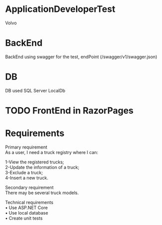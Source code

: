 # ApplicationDeveloperTest
Volvo

# BackEnd
BackEnd using swagger for the test, endPoint (/swagger/v1/swagger.json)</br> 

# DB
DB used SQL Server LocalDb</br>

# TODO FrontEnd in RazorPages</br>


# Requirements
Primary requirement</br>
As a user, I need a truck registry where I can:</br>

1-View the registered trucks;</br>
2-Update the information of a truck;</br>
3-Exclude a truck; </br>
4-Insert a new truck.</br>

Secondary requirement</br>
There may be several truck models.

Technical requirements</br>
• Use ASP.NET Core </br>
• Use local database</br>
• Create unit tests</br>
